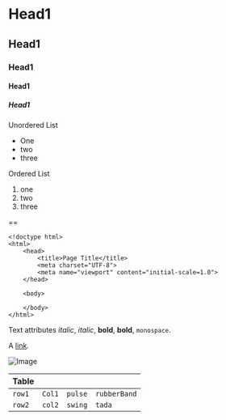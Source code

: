 # Head1
## Head1
### Head1
#### Head1
##### Head1

Unordered List
* One
* two
* three

Ordered List
1. one
2. two
3. three

==

```
<!doctype html>
<html>
	<head>
		<title>Page Title</title>
		<meta charset="UTF-8">
		<meta name="viewport" content="initial-scale=1.0">
	</head>

	<body>

	</body>
</html>
```

Text attributes _italic_, *italic*, __bold__, **bold**, `monospace`.


A [link](http://example.com).

![Image](https://upload.wikimedia.org/wikipedia/commons/f/f0/Image_icon.png)



| Table | | | | 
|--------------------|--------------------|--------------------|--------------------|
| `row1` |`Col1` |`pulse` |`rubberBand` |
| `row2` |`col2` |`swing` |`tada` |
